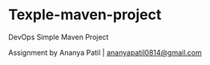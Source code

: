 # Texple-maven-project

DevOps Simple Maven Project 

Assignment by Ananya Patil | ananyapatil0814@gmail.com 
